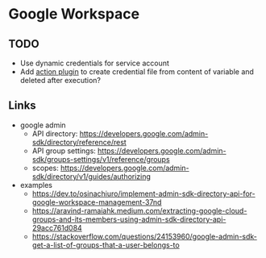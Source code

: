 # Google Workspace

## TODO

- Use dynamic credentials for service account
- Add [action plugin](https://docs.ansible.com/ansible/latest/plugins/action.html#action-plugins) to create credential file from content of variable and deleted after execution?

## Links

- google admin
    - API directory: https://developers.google.com/admin-sdk/directory/reference/rest
    - API group settings: https://developers.google.com/admin-sdk/groups-settings/v1/reference/groups
    - scopes: https://developers.google.com/admin-sdk/directory/v1/guides/authorizing
- examples
    - https://dev.to/osinachiuro/implement-admin-sdk-directory-api-for-google-workspace-management-37nd
    - https://aravind-ramaiahk.medium.com/extracting-google-cloud-groups-and-its-members-using-admin-sdk-directory-api-29acc761d084
    - https://stackoverflow.com/questions/24153960/google-admin-sdk-get-a-list-of-groups-that-a-user-belongs-to
